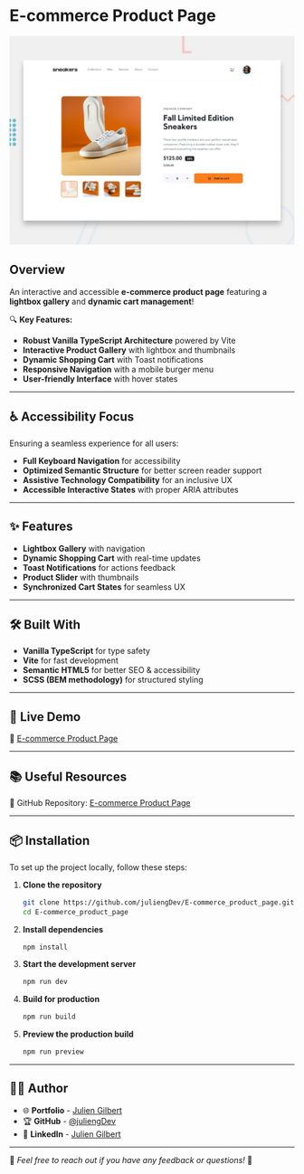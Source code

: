 # E-commerce Product Page

![Design preview for the E-commerce product page](./design/desktop-preview.jpg)

## Overview

An interactive and accessible **e-commerce product page** featuring a **lightbox gallery** and **dynamic cart management**!

🔍 **Key Features:**
- **Robust Vanilla TypeScript Architecture** powered by Vite
- **Interactive Product Gallery** with lightbox and thumbnails
- **Dynamic Shopping Cart** with Toast notifications
- **Responsive Navigation** with a mobile burger menu
- **User-friendly Interface** with hover states

---

## ♿️ Accessibility Focus

Ensuring a seamless experience for all users:  
- **Full Keyboard Navigation** for accessibility  
- **Optimized Semantic Structure** for better screen reader support  
- **Assistive Technology Compatibility** for an inclusive UX  
- **Accessible Interactive States** with proper ARIA attributes  

---

## ✨ Features

- **Lightbox Gallery** with navigation  
- **Dynamic Shopping Cart** with real-time updates  
- **Toast Notifications** for actions feedback  
- **Product Slider** with thumbnails  
- **Synchronized Cart States** for seamless UX  

---

## 🛠 Built With

- **Vanilla TypeScript** for type safety  
- **Vite** for fast development  
- **Semantic HTML5** for better SEO & accessibility  
- **SCSS (BEM methodology)** for structured styling  

---

## 🚀 Live Demo

🔗 [E-commerce Product Page](https://juliengdev-e-commerce-product-page.netlify.app/)

---

## 📚 Useful Resources

📌 GitHub Repository: [E-commerce Product Page](https://github.com/juliengDev/E-commerce_product_page)  

---

## 📦 Installation

To set up the project locally, follow these steps:

1. **Clone the repository**  
   ```bash
   git clone https://github.com/juliengDev/E-commerce_product_page.git
   cd E-commerce_product_page

2. **Install dependencies**
   ```bash
   npm install

3. **Start the development server**
   ```bash
   npm run dev

4. **Build for production**
   ```bash
   npm run build

5. **Preview the production build**
   ```bash
   npm run preview

---

## 👨‍💻 Author

- 🌐 **Portfolio** - [Julien Gilbert](https://juliengilbert.com/)  
- 🏆 **GitHub** - [@juliengDev](https://github.com/juliengDev)  
- 💼 **LinkedIn** - [Julien Gilbert](https://www.linkedin.com/in/julien-gilbert-reactjs/)  

---

🎯 *Feel free to reach out if you have any feedback or questions!* 🚀